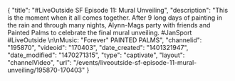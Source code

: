 {
    "title": "#LiveOutside SF Episode 11: Mural Unveiling",
    "description": "This is the moment when it all comes together. After 9 long days of painting in the rain and through many nights, Alynn-Mags party with friends and Painted Palms to celebrate the final mural unveiling. #JanSport #LiveOutside \n\nMusic: \"Forever\" PAINTED PALMS",
    "channelid": "195870",
    "videoid": "170403",
    "date_created": "1401321947",
    "date_modified": "1470271315",
    "type": "captivate",
    "layout": "channelVideo",
    "url": "\/events\/liveoutside-sf-episode-11-mural-unveiling\/195870-170403"
}